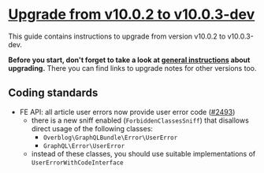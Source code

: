 # [Upgrade from v10.0.2 to v10.0.3-dev](https://github.com/shopsys/shopsys/compare/v10.0.2...10.0)

This guide contains instructions to upgrade from version v10.0.2 to v10.0.3-dev.

**Before you start, don't forget to take a look at [general instructions](https://github.com/shopsys/shopsys/blob/master/UPGRADE.md) about upgrading.**
There you can find links to upgrade notes for other versions too.

## Coding standards

- FE API: all article user errors now provide user error code ([#2493](https://github.com/shopsys/shopsys/pull/2493))
     - there is a new sniff enabled (`ForbiddenClassesSniff`) that disallows direct usage of the following classes:
          - `Overblog\GraphQLBundle\Error\UserError`
          - `GraphQL\Error\UserError`
     - instead of these classes, you should use suitable implementations of `UserErrorWithCodeInterface`
